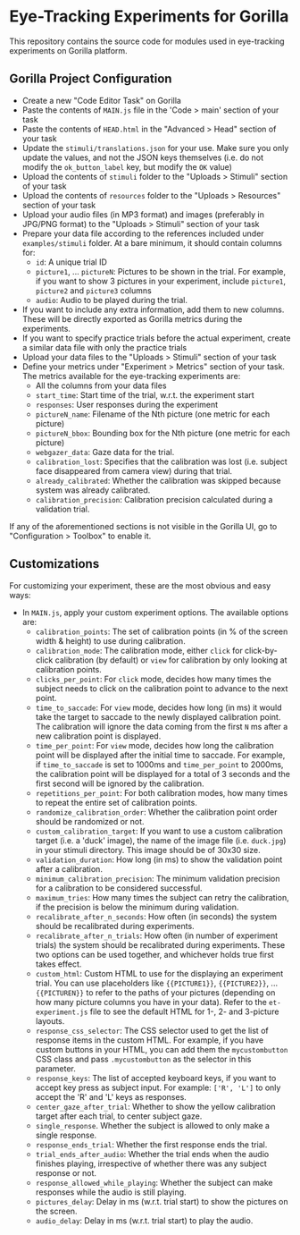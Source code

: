 # Eye-Tracking Experiments for Gorilla
This repository contains the source code for modules used in eye-tracking experiments on Gorilla platform.

## Gorilla Project Configuration
- Create a new "Code Editor Task" on Gorilla
- Paste the contents of `MAIN.js` file in the 'Code > main' section of your task
- Paste the contents of `HEAD.html` in the "Advanced > Head" section of your task
- Update the `stimuli/translations.json` for your use. Make sure you only update the values, and not the JSON keys themselves (i.e. do not modify the `ok_button_label` key, but modify the `OK` value)
- Upload the contents of `stimuli` folder to the "Uploads > Stimuli" section of your task
- Upload the contents of `resources` folder to the "Uploads > Resources" section of your task
- Upload your audio files (in MP3 format) and images (preferably in JPG/PNG format) to the "Uploads > Stimuli" section of your task
- Prepare your data file according to the references included under `examples/stimuli` folder. At a bare minimum, it should contain columns for:
    - `id`: A unique trial ID
    - `picture1`, ... `pictureN`: Pictures to be shown in the trial. For example, if you want to show 3 pictures in your experiment, include `picture1`, `picture2` and `picture3`     columns
    - `audio`: Audio to be played during the trial.
- If you want to include any extra information, add them to new columns. These will be directly exported as Gorilla metrics during the experiments.
- If you want to specify practice trials before the actual experiment, create a similar data file with only the practice trials
- Upload your data files to the "Uploads > Stimuli" section of your task
- Define your metrics under "Experiment > Metrics" section of your task. The metrics available for the eye-tracking experiments are:
    - All the columns from your data files
    - `start_time`: Start time of the trial, w.r.t. the experiment start
    - `responses`: User responses during the experiment
    - `pictureN_name`: Filename of the Nth picture (one metric for each picture)
    - `pictureN_bbox`: Bounding box for the Nth picture (one metric for each picture)
    - `webgazer_data`: Gaze data for the trial.
    - `calibration_lost`: Specifies that the calibration was lost (i.e. subject face disappeared from camera view) during that trial.
    - `already_calibrated`: Whether the calibration was skipped because system was already calibrated.
    - `calibration_precision`: Calibration precision calculated during a validation trial.
    
   
If any of the aforementioned sections is not visible in the Gorilla UI, go to "Configuration > Toolbox" to enable it.

## Customizations
For customizing your experiment, these are the most obvious and easy ways:
- In `MAIN.js`, apply your custom experiment options. The available options are:
    - `calibration_points`: The set of calibration points (in % of the screen width & height) to use during calibration.
    - `calibration_mode`: The calibration mode, either `click` for click-by-click calibration (by default) or `view` for calibration by only looking at calibration points.
    - `clicks_per_point`: For `click` mode, decides how many times the subject needs to click on the calibration point to advance to the next point.
    - `time_to_saccade`: For `view` mode, decides how long (in ms) it would take the target to saccade to the newly displayed calibration point. The calibration will ignore the data coming from the first `N` ms after a new calibration point is displayed.
    - `time_per_point`: For `view` mode, decides how long the calibration point will be displayed after the initial time to saccade. For example, if `time_to_saccade` is set to 1000ms and `time_per_point` to 2000ms, the calibration point will be displayed for a total of 3 seconds and the first second will be ignored by the calibration.
    - `repetitions_per_point`: For both calibration modes, how many times to repeat the entire set of calibration points.
    - `randomize_calibration_order`: Whether the calibration point order should be randomized or not.
    - `custom_calibration_target`: If you want to use a custom calibration target (i.e. a 'duck' image), the name of the image file (i.e. `duck.jpg`) in your stimuli directory. This image should be of 30x30 size. 
    - `validation_duration`: How long (in ms) to show the validation point after a calibration.
    - `minimum_calibration_precision`: The minimum validation precision for a calibration to be considered successful.
    - `maximum_tries`: How many times the subject can retry the calibration, if the precision is below the minimum during validation.
    - `recalibrate_after_n_seconds`: How often (in seconds) the system should be recalibrated during experiments.
    - `recalibrate_after_n_trials`: How often (in number of experiment trials) the system should be recalibrated during experiments. These two options can be used together, and whichever holds true first takes effect.
    - `custom_html`: Custom HTML to use for the displaying an experiment trial. You can use placeholders like `{{PICTURE1}}`, `{{PICTURE2}}`, ... `{{PICTUREN}}` to refer to the paths of your pictures (depending on how many picture columns you have in your data). Refer to the `et-experiment.js` file to see the default HTML for 1-, 2- and 3-picture layouts.
    - `response_css_selector`: The CSS selector used to get the list of response items in the custom HTML. For example, if you have custom buttons in your HTML, you can add them the `mycustombutton` CSS class and pass `.mycustombutton` as the selector in this parameter.
    - `response_keys`: The list of accepted keyboard keys, if you want to accept key press as subject input. For example: `['R', 'L']` to only accept the 'R' and 'L' keys as responses.
    - `center_gaze_after_trial`: Whether to show the yellow calibration target after each trial, to center subject gaze.
    - `single_response`. Whether the subject is allowed to only make a single response.
    - `response_ends_trial`: Whether the first response ends the trial.
    - `trial_ends_after_audio`: Whether the trial ends when the audio finishes playing, irrespective of whether there was any subject response or not.
    - `response_allowed_while_playing`: Whether the subject can make responses while the audio is still playing.
    - `pictures_delay`: Delay in ms (w.r.t. trial start) to show the pictures on the screen.
    - `audio_delay`: Delay in ms (w.r.t. trial start) to play the audio.
    